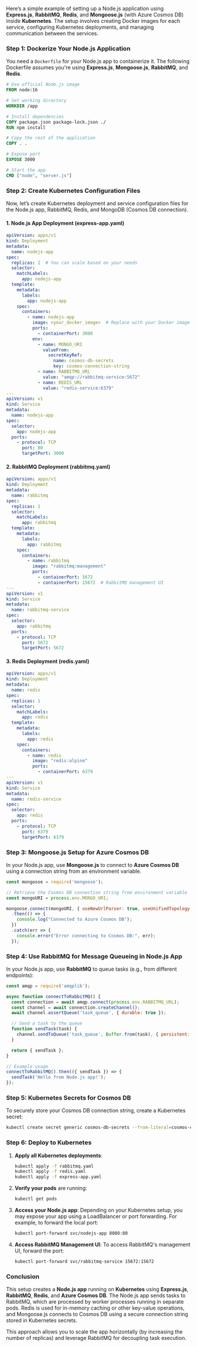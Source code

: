 Here’s a simple example of setting up a Node.js application using **Express.js**, **RabbitMQ**, **Redis**, and **Mongoose.js** (with Azure Cosmos DB) inside **Kubernetes**. The setup involves creating Docker images for each service, configuring Kubernetes deployments, and managing communication between the services.

### Step 1: Dockerize Your Node.js Application

You need a `Dockerfile` for your Node.js app to containerize it. The following Dockerfile assumes you're using **Express.js**, **Mongoose.js**, **RabbitMQ**, and **Redis**.

```dockerfile
# Use official Node.js image
FROM node:16

# Set working directory
WORKDIR /app

# Install dependencies
COPY package.json package-lock.json ./
RUN npm install

# Copy the rest of the application
COPY . .

# Expose port
EXPOSE 3000

# Start the app
CMD ["node", "server.js"]
```

### Step 2: Create Kubernetes Configuration Files

Now, let’s create Kubernetes deployment and service configuration files for the Node.js app, RabbitMQ, Redis, and MongoDB (Cosmos DB connection).

#### 1. **Node.js App Deployment (express-app.yaml)**

```yaml
apiVersion: apps/v1
kind: Deployment
metadata:
  name: nodejs-app
spec:
  replicas: 2  # You can scale based on your needs
  selector:
    matchLabels:
      app: nodejs-app
  template:
    metadata:
      labels:
        app: nodejs-app
    spec:
      containers:
        - name: nodejs-app
          image: <your_docker_image>  # Replace with your Docker image name
          ports:
            - containerPort: 3000
          env:
            - name: MONGO_URI
              valueFrom:
                secretKeyRef:
                  name: cosmos-db-secrets
                  key: cosmos-connection-string
            - name: RABBITMQ_URL
              value: "amqp://rabbitmq-service:5672"
            - name: REDIS_URL
              value: "redis-service:6379"
---
apiVersion: v1
kind: Service
metadata:
  name: nodejs-app
spec:
  selector:
    app: nodejs-app
  ports:
    - protocol: TCP
      port: 80
      targetPort: 3000
```

#### 2. **RabbitMQ Deployment (rabbitmq.yaml)**

```yaml
apiVersion: apps/v1
kind: Deployment
metadata:
  name: rabbitmq
spec:
  replicas: 1
  selector:
    matchLabels:
      app: rabbitmq
  template:
    metadata:
      labels:
        app: rabbitmq
    spec:
      containers:
        - name: rabbitmq
          image: "rabbitmq:management"
          ports:
            - containerPort: 5672
            - containerPort: 15672  # RabbitMQ management UI
---
apiVersion: v1
kind: Service
metadata:
  name: rabbitmq-service
spec:
  selector:
    app: rabbitmq
  ports:
    - protocol: TCP
      port: 5672
      targetPort: 5672
```

#### 3. **Redis Deployment (redis.yaml)**

```yaml
apiVersion: apps/v1
kind: Deployment
metadata:
  name: redis
spec:
  replicas: 1
  selector:
    matchLabels:
      app: redis
  template:
    metadata:
      labels:
        app: redis
    spec:
      containers:
        - name: redis
          image: "redis:alpine"
          ports:
            - containerPort: 6379
---
apiVersion: v1
kind: Service
metadata:
  name: redis-service
spec:
  selector:
    app: redis
  ports:
    - protocol: TCP
      port: 6379
      targetPort: 6379
```

### Step 3: Mongoose.js Setup for Azure Cosmos DB

In your Node.js app, use **Mongoose.js** to connect to **Azure Cosmos DB** using a connection string from an environment variable.

```js
const mongoose = require('mongoose');

// Retrieve the Cosmos DB connection string from environment variable
const mongoURI = process.env.MONGO_URI;

mongoose.connect(mongoURI, { useNewUrlParser: true, useUnifiedTopology: true })
  .then(() => {
    console.log("Connected to Azure Cosmos DB");
  })
  .catch(err => {
    console.error("Error connecting to Cosmos DB:", err);
  });
```

### Step 4: Use RabbitMQ for Message Queueing in Node.js App

In your Node.js app, use **RabbitMQ** to queue tasks (e.g., from different endpoints):

```js
const amqp = require('amqplib');

async function connectToRabbitMQ() {
  const connection = await amqp.connect(process.env.RABBITMQ_URL);
  const channel = await connection.createChannel();
  await channel.assertQueue('task_queue', { durable: true });

  // Send a task to the queue
  function sendTask(task) {
    channel.sendToQueue('task_queue', Buffer.from(task), { persistent: true });
  }

  return { sendTask };
}

// Example usage
connectToRabbitMQ().then(({ sendTask }) => {
  sendTask('Hello from Node.js app!');
});
```

### Step 5: Kubernetes Secrets for Cosmos DB

To securely store your Cosmos DB connection string, create a Kubernetes secret:

```bash
kubectl create secret generic cosmos-db-secrets --from-literal=cosmos-connection-string='your_cosmos_db_connection_string'
```

### Step 6: Deploy to Kubernetes

1. **Apply all Kubernetes deployments**:

   ```bash
   kubectl apply -f rabbitmq.yaml
   kubectl apply -f redis.yaml
   kubectl apply -f express-app.yaml
   ```

2. **Verify your pods** are running:

   ```bash
   kubectl get pods
   ```

3. **Access your Node.js app**: Depending on your Kubernetes setup, you may expose your app using a LoadBalancer or port forwarding. For example, to forward the local port:

   ```bash
   kubectl port-forward svc/nodejs-app 8080:80
   ```

4. **Access RabbitMQ Management UI**: To access RabbitMQ's management UI, forward the port:

   ```bash
   kubectl port-forward svc/rabbitmq-service 15672:15672
   ```

### Conclusion

This setup creates a **Node.js app** running on **Kubernetes** using **Express.js**, **RabbitMQ**, **Redis**, and **Azure Cosmos DB**. The Node.js app sends tasks to RabbitMQ, which are processed by worker processes running in separate pods. Redis is used for in-memory caching or other key-value operations, and Mongoose.js connects to Cosmos DB using a secure connection string stored in Kubernetes secrets.

This approach allows you to scale the app horizontally (by increasing the number of replicas) and leverage RabbitMQ for decoupling task execution.